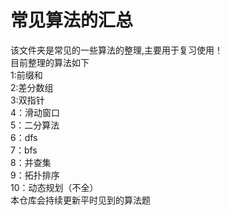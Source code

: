 # 常见算法的汇总
该文件夹是常见的一些算法的整理,主要用于复习使用！\
目前整理的算法如下\
1:前缀和 \
2:差分数组\
3:双指针\
4：滑动窗口\
5：二分算法\
6：dfs\
7：bfs\
8：并查集\
9：拓扑排序\
10：动态规划（不全）\
本仓库会持续更新平时见到的算法题
